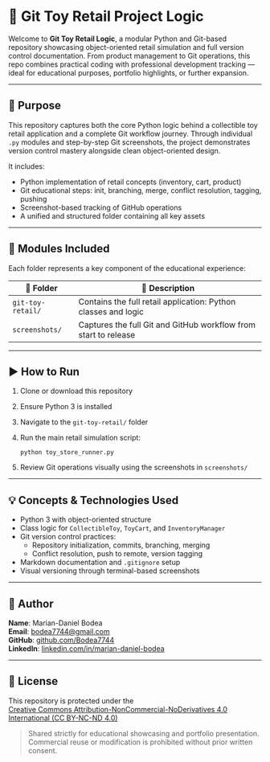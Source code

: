 # 🧸 Git Toy Retail Project Logic

Welcome to **Git Toy Retail Logic**, a modular Python and Git-based repository showcasing object-oriented retail simulation and full version control documentation. From product management to Git operations, this repo combines practical coding with professional development tracking — ideal for educational purposes, portfolio highlights, or further expansion.

---

## 🎯 Purpose

This repository captures both the core Python logic behind a collectible toy retail application and a complete Git workflow journey. Through individual `.py` modules and step-by-step Git screenshots, the project demonstrates version control mastery alongside clean object-oriented design.

It includes:
- Python implementation of retail concepts (inventory, cart, product)
- Git educational steps: init, branching, merge, conflict resolution, tagging, pushing
- Screenshot-based tracking of GitHub operations
- A unified and structured folder containing all key assets

---

## 🧩 Modules Included

Each folder represents a key component of the educational experience:

| 📁 Folder | 🔎 Description |
|-----------|----------------|
| `git-toy-retail/` | Contains the full retail application: Python classes and logic |
| `screenshots/` | Captures the full Git and GitHub workflow from start to release |

---

## ▶️ How to Run

1. Clone or download this repository  
2. Ensure Python 3 is installed  
3. Navigate to the `git-toy-retail/` folder  
4. Run the main retail simulation script:

   `python toy_store_runner.py`

5. Review Git operations visually using the screenshots in `screenshots/`

---

## 💡 Concepts & Technologies Used

- Python 3 with object-oriented structure  
- Class logic for `CollectibleToy`, `ToyCart`, and `InventoryManager`  
- Git version control practices:  
  - Repository initialization, commits, branching, merging  
  - Conflict resolution, push to remote, version tagging  
- Markdown documentation and `.gitignore` setup  
- Visual versioning through terminal-based screenshots

---

## 👤 Author

**Name**: Marian-Daniel Bodea  
**Email**: bodea7744@gmail.com  
**GitHub**: [github.com/Bodea7744](https://github.com/Bodea7744)  
**LinkedIn**: [linkedin.com/in/marian-daniel-bodea](https://linkedin.com/in/marian-daniel-bodea)

---

## 📜 License

This repository is protected under the  
[Creative Commons Attribution-NonCommercial-NoDerivatives 4.0 International (CC BY-NC-ND 4.0)](https://creativecommons.org/licenses/by-nc-nd/4.0/)  

> Shared strictly for educational showcasing and portfolio presentation. Commercial reuse or modification is prohibited without prior written consent.